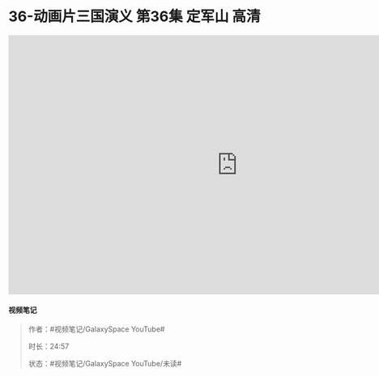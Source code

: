 # 36-动画片三国演义 第36集 定军山 高清

<iframe sandbox="allow-top-navigation-by-user-activation allow-same-origin allow-forms allow-scripts allow-popups" src="https://www.youtube.com/embed/ZMz36515xUY" data-src="" border="0" frameborder="no" framespacing="0" allowfullscreen="true" style="height: 513px; width: 903px; pointer-events: none;"></iframe>

#### <span data-type="text" style="text-shadow: 1px 1px var(--b3-theme-surface-lighter), 2px 2px var(--b3-theme-surface-lighter), 3px 3px var(--b3-theme-surface-lighter), 4px 4px var(--b3-theme-surface-lighter);">视频笔记</span>

> 作者：#视频笔记/GalaxySpace YouTube#​
>
> 时长：24:57
>
> 状态：#视频笔记/GalaxySpace YouTube/未读#​

‍
